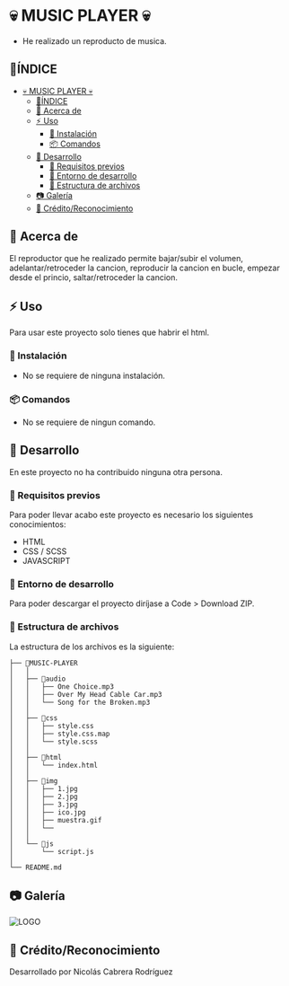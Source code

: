 # 💀 MUSIC PLAYER 💀

- He realizado un reproducto de musica.
  
## 📒ÍNDICE

- [💀 MUSIC PLAYER 💀](#-music-player-)
  - [📒ÍNDICE](#índice)
  - [🔰 Acerca de](#-acerca-de)
  - [⚡ Uso](#-uso)
    - [🔌 Instalación](#-instalación)
    - [📦 Comandos](#-comandos)
  - [🔧 Desarrollo](#-desarrollo)
    - [📓 Requisitos previos](#-requisitos-previos)
    - [🔩 Entorno de desarrollo](#-entorno-de-desarrollo)
    - [📁 Estructura de archivos](#-estructura-de-archivos)
  - [📷 Galería](#-galería)
  - [🌟 Crédito/Reconocimiento](#-créditoreconocimiento)

## 🔰 Acerca de

El reproductor que he realizado permite bajar/subir el volumen, adelantar/retroceder la cancion, reproducir la cancion en bucle, empezar desde el princio, saltar/retroceder la cancion.

## ⚡ Uso

Para usar este proyecto solo tienes que habrir el html.

### 🔌 Instalación

- No se requiere de ninguna instalación.

### 📦 Comandos

- No se requiere de ningun comando.

## 🔧 Desarrollo

En este proyecto no ha contribuido ninguna otra persona.

### 📓 Requisitos previos

Para poder llevar acabo este proyecto es necesario los siguientes conocimientos:

- HTML
- CSS / SCSS
- JAVASCRIPT

### 🔩 Entorno de desarrollo

Para poder descargar el proyecto diríjase a Code > Download ZIP.

### 📁 Estructura de archivos

La estructura de los archivos es la siguiente:

```
├── 📁MUSIC-PLAYER
│   │  
│   ├── 📁audio
│   │   ├── One Choice.mp3
│   │   ├── Over My Head Cable Car.mp3
│   │   └── Song for the Broken.mp3
│   │  
│   ├── 📁css
│   │   ├── style.css
│   │   ├── style.css.map
│   │   └── style.scss
│   │  
│   ├── 📁html
│   │   └── index.html
│   │  
│   ├── 📁img
│   │   ├── 1.jpg
│   │   ├── 2.jpg
│   │   ├── 3.jpg
│   │   ├── ico.jpg
│   │   ├── muestra.gif
│   │   └── 
│   │  
│   └── 📁js
│       └── script.js
│ 
└── README.md
```

## 📷 Galería

  ![LOGO](MUSIC-PLAYER/img/muestra.gif "Icono del Game of life")

## 🌟 Crédito/Reconocimiento

Desarrollado por Nicolás Cabrera Rodríguez

